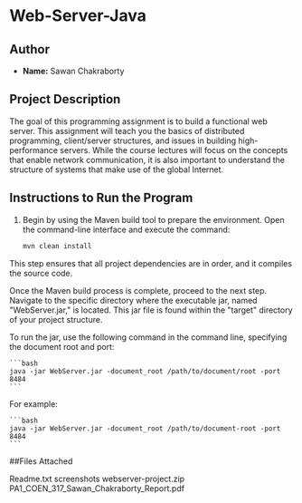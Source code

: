 # Web-Server-Java


## Author
- **Name:** Sawan Chakraborty


## Project Description
The goal of this programming assignment is to build a functional web server. This assignment will teach you the basics of distributed programming, client/server structures, and issues in building high-performance servers. While the course lectures will focus on the concepts that enable network communication, it is also important to understand the structure of systems that make use of the global Internet.

## Instructions to Run the Program

1. Begin by using the Maven build tool to prepare the environment. Open the command-line interface and execute the command:
   ```bash
   mvn clean install
   ```

This step ensures that all project dependencies are in order, and it compiles the source code.

Once the Maven build process is complete, proceed to the next step. Navigate to the specific directory where the executable jar, named "WebServer.jar," is located. This jar file is found within the "target" directory of your project structure.

To run the jar, use the following command in the command line, specifying the document root and port:

	```bash
	java -jar WebServer.jar -document_root /path/to/document/root -port 8484
	```
For example:

	```bash
	java -jar WebServer.jar -document_root /path/to/document-root -port 8484
	```
	
##Files Attached

Readme.txt
screenshots
webserver-project.zip
PA1_COEN_317_Sawan_Chakraborty_Report.pdf

